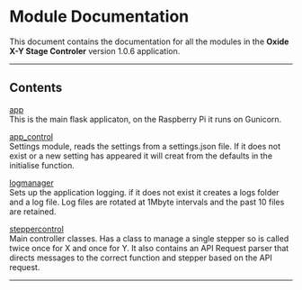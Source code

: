 # Module Documentation


This document contains the documentation for all the modules in the **Oxide X-Y Stage Controler** version 1.0.6 application.

---

## Contents


[app](./app.md)  
This is the main flask applicaton, on the Raspberry Pi it runs on Gunicorn.

[app_control](./app_control.md)  
Settings module, reads the settings from a settings.json file. If it does not exist or a new setting
has appeared it will creat from the defaults in the initialise function.

[logmanager](./logmanager.md)  
Sets up the application logging. if it does not exist it creates a logs folder and a log file.
Log files are rotated at 1Mbyte intervals and the past 10 files are retained.

[steppercontrol](./steppercontrol.md)  
Main controller classes. Has a class to manage a single stepper so is called twice once for X and once for Y.
It also contains an API Request parser that directs messages to the correct function and stepper based on the
API request.


---

